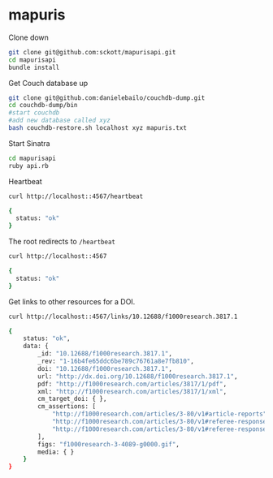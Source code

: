 mapuris
=======

Clone down

```sh
git clone git@github.com:sckott/mapurisapi.git
cd mapurisapi
bundle install
```

Get Couch database up

```sh
git clone git@github.com:danielebailo/couchdb-dump.git
cd couchdb-dump/bin
#start couchdb
#add new database called xyz
bash couchdb-restore.sh localhost xyz mapuris.txt
```

Start Sinatra

```sh
cd mapurisapi
ruby api.rb
```

Heartbeat

```sh
curl http://localhost::4567/heartbeat
```

```sh
{
  status: "ok"
}
```

The root redirects to `/heartbeat`

```sh
curl http://localhost::4567
```

```sh
{
  status: "ok"
}
```

Get links to other resources for a DOI.

```sh
curl http://localhost::4567/links/10.12688/f1000research.3817.1
```

```sh
{
    status: "ok",
    data: {
        _id: "10.12688/f1000research.3817.1",
        _rev: "1-16b4fe65ddc6be789c76761a8e7fb810",
        doi: "10.12688/f1000research.3817.1",
        url: "http://dx.doi.org/10.12688/f1000research.3817.1",
        pdf: "http://f1000research.com/articles/3817/1/pdf",
        xml: "http://f1000research.com/articles/3817/1/xml",
        cm_target_doi: { },
        cm_assertions: [
            "http://f1000research.com/articles/3-80/v1#article-reports",
            "http://f1000research.com/articles/3-80/v1#referee-response-4304",
            "http://f1000research.com/articles/3-80/v1#referee-response-5889"
        ],
        figs: "f1000research-3-4089-g0000.gif",
        media: { }
    }
}
```
